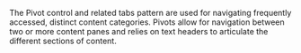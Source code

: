 The Pivot control and related tabs pattern are used for navigating frequently accessed, distinct content categories. Pivots allow for navigation between two or more content panes and relies on text headers to articulate the different sections of content.